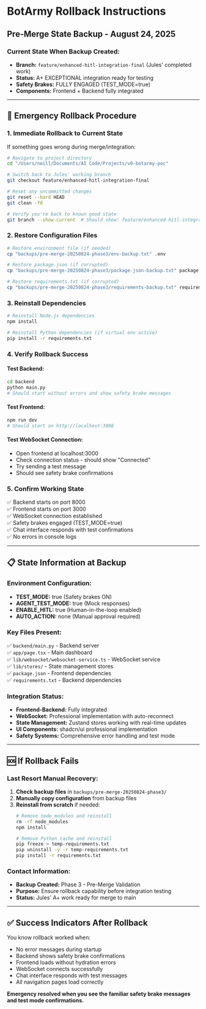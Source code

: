 # BotArmy Rollback Instructions

## Pre-Merge State Backup - August 24, 2025

### Current State When Backup Created:
- **Branch:** `feature/enhanced-hitl-integration-final` (Jules' completed work)
- **Status:** A+ EXCEPTIONAL integration ready for testing
- **Safety Brakes:** FULLY ENGAGED (TEST_MODE=true)
- **Components:** Frontend + Backend fully integrated

---

## 🚨 Emergency Rollback Procedure

### 1. Immediate Rollback to Current State
If something goes wrong during merge/integration:

```bash
# Navigate to project directory
cd "/Users/neill/Documents/AI Code/Projects/v0-botarmy-poc"

# Switch back to Jules' working branch
git checkout feature/enhanced-hitl-integration-final

# Reset any uncommitted changes
git reset --hard HEAD
git clean -fd

# Verify you're back to known good state
git branch --show-current  # Should show: feature/enhanced-hitl-integration-final
```

### 2. Restore Configuration Files
```bash
# Restore environment file (if needed)
cp "backups/pre-merge-20250824-phase3/env-backup.txt" .env

# Restore package.json (if corrupted)
cp "backups/pre-merge-20250824-phase3/package-json-backup.txt" package.json

# Restore requirements.txt (if corrupted)  
cp "backups/pre-merge-20250824-phase3/requirements-backup.txt" requirements.txt
```

### 3. Reinstall Dependencies
```bash
# Reinstall Node.js dependencies
npm install

# Reinstall Python dependencies (if virtual env active)
pip install -r requirements.txt
```

### 4. Verify Rollback Success

#### Test Backend:
```bash
cd backend
python main.py
# Should start without errors and show safety brake messages
```

#### Test Frontend:
```bash
npm run dev
# Should start on http://localhost:3000
```

#### Test WebSocket Connection:
- Open frontend at localhost:3000
- Check connection status - should show "Connected"
- Try sending a test message
- Should see safety brake confirmations

### 5. Confirm Working State
✅ Backend starts on port 8000  
✅ Frontend starts on port 3000  
✅ WebSocket connection established  
✅ Safety brakes engaged (TEST_MODE=true)  
✅ Chat interface responds with test confirmations  
✅ No errors in console logs  

---

## 📋 State Information at Backup

### Environment Configuration:
- **TEST_MODE:** true (Safety brakes ON)
- **AGENT_TEST_MODE:** true (Mock responses)
- **ENABLE_HITL:** true (Human-in-the-loop enabled)
- **AUTO_ACTION:** none (Manual approval required)

### Key Files Present:
✅ `backend/main.py` - Backend server  
✅ `app/page.tsx` - Main dashboard  
✅ `lib/websocket/websocket-service.ts` - WebSocket service  
✅ `lib/stores/` - State management stores  
✅ `package.json` - Frontend dependencies  
✅ `requirements.txt` - Backend dependencies  

### Integration Status:
- **Frontend-Backend:** Fully integrated
- **WebSocket:** Professional implementation with auto-reconnect  
- **State Management:** Zustand stores working with real-time updates
- **UI Components:** shadcn/ui professional implementation
- **Safety Systems:** Comprehensive error handling and test mode

---

## 🆘 If Rollback Fails

### Last Resort Manual Recovery:
1. **Check backup files** in `backups/pre-merge-20250824-phase3/`
2. **Manually copy configuration** from backup files
3. **Reinstall from scratch** if needed:
   ```bash
   # Remove node_modules and reinstall
   rm -rf node_modules
   npm install
   
   # Remove Python cache and reinstall
   pip freeze > temp-requirements.txt
   pip uninstall -y -r temp-requirements.txt
   pip install -r requirements.txt
   ```

### Contact Information:
- **Backup Created:** Phase 3 - Pre-Merge Validation
- **Purpose:** Ensure rollback capability before integration testing
- **Status:** Jules' A+ work ready for merge to main

---

## ✅ Success Indicators After Rollback

You know rollback worked when:
- No error messages during startup
- Backend shows safety brake confirmations
- Frontend loads without hydration errors
- WebSocket connects successfully
- Chat interface responds with test messages
- All navigation pages load correctly

**Emergency resolved when you see the familiar safety brake messages and test mode confirmations.**
